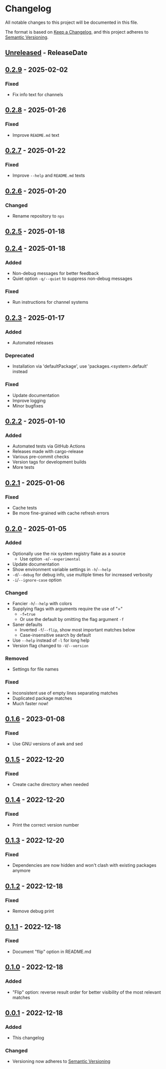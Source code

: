 # Changelog

All notable changes to this project will be documented in this file.

The format is based on [Keep a Changelog](https://keepachangelog.com/en/1.0.0/),
and this project adheres to [Semantic Versioning](https://semver.org/spec/v2.0.0.html).

<!-- next-header -->

## [Unreleased] - ReleaseDate

## [0.2.9] - 2025-02-02

### Fixed
- Fix info text for channels

## [0.2.8] - 2025-01-26

### Fixed
- Improve `README.md` text

## [0.2.7] - 2025-01-22

### Fixed
- Improve `--help` and `README.md` texts

## [0.2.6] - 2025-01-20

### Changed
- Rename repository to `nps`

## [0.2.5] - 2025-01-18

## [0.2.4] - 2025-01-18

### Added
- Non-debug messages for better feedback
- Quiet option `-q/--quiet` to suppress non-debug messages

### Fixed
- Run instructions for channel systems

## [0.2.3] - 2025-01-17

### Added
- Automated releases

### Deprecated
- Installation via 'defaultPackage', use 'packages.\<system\>.default' instead

### Fixed
- Update documentation
- Improve logging
- Minor bugfixes

## [0.2.2] - 2025-01-10

### Added
- Automated tests via GitHub Actions
- Releases made with cargo-release
- Various pre-commit checks
- Version tags for development builds
- More tests

## [0.2.1] - 2025-01-06

### Fixed
- Cache tests
- Be more fine-grained with cache refresh errors

## [0.2.0] - 2025-01-05

### Added
- Optionally use the nix system registry flake as a source
  - Use option `-e`/`--experimental`
- Update documentation
- Show environment variable settings in `-h`/`--help`
- `-d`/`--debug` for debug info, use multiple times for increased verbosity
- `-i`/`--ignore-case` option

### Changed
- Fancier `-h`/`--help` with colors
- Supplying flags with arguments require the use of "="
  - `-f=true`
  - Or use the default by omitting the flag argument `-f`
- Saner defaults
  - Inverted `-f`/`--flip`, show most important matches below
  - Case-insensitive search by default
- Use `--help` instead of `-l` for long help
- Version flag changed to `-V`/`--version`

### Removed
- Settings for file names

### Fixed
- Inconsistent use of empty lines separating matches
- Duplicated package matches
- Much faster now!

## [0.1.6] - 2023-01-08

### Fixed
- Use GNU versions of awk and sed

## [0.1.5] - 2022-12-20

### Fixed
- Create cache directory when needed

## [0.1.4] - 2022-12-20

### Fixed
- Print the correct version number

## [0.1.3] - 2022-12-20

### Fixed
- Dependencies are now hidden and won't clash with existing packages anymore

## [0.1.2] - 2022-12-18

### Fixed
- Remove debug print

## [0.1.1] - 2022-12-18

### Fixed
- Document "flip" option in README.md

## [0.1.0] - 2022-12-18

### Added
- "Flip" option: reverse result order for better visibility of the most relevant matches

## [0.0.1] - 2022-12-18

### Added
- This changelog

### Changed

- Versioning now adheres to [Semantic Versioning](https://semver.org/spec/v2.0.0.html)

<!-- next-url -->
[Unreleased]: https://github.com/OleMussmann/nps/compare/v0.2.9...development
[0.2.9]: https://github.com/OleMussmann/nps/compare/v0.2.8...v0.2.9
[0.2.8]: https://github.com/OleMussmann/nps/compare/v0.2.7...v0.2.8
[0.2.7]: https://github.com/OleMussmann/nps/compare/v0.2.6...v0.2.7
[0.2.6]: https://github.com/OleMussmann/nps/compare/v0.2.5...v0.2.6
[0.2.5]: https://github.com/OleMussmann/nps/compare/v0.2.4...v0.2.5
[0.2.4]: https://github.com/OleMussmann/nps/compare/v0.2.3...v0.2.4
[0.2.3]: https://github.com/OleMussmann/nps/compare/v0.2.2...v0.2.3
[0.2.2]: https://github.com/OleMussmann/nps/compare/v0.2.1...v0.2.2
[0.2.1]: https://github.com/OleMussmann/nps/compare/v0.2.0...v0.2.1
[0.2.0]: https://github.com/OleMussmann/nps/compare/v0.1.6...v0.2.0
[0.1.6]: https://github.com/OleMussmann/nps/compare/v0.1.5...v0.1.6
[0.1.5]: https://github.com/OleMussmann/nps/compare/v0.1.4...v0.1.5
[0.1.4]: https://github.com/OleMussmann/nps/compare/v0.1.3...v0.1.4
[0.1.3]: https://github.com/OleMussmann/nps/compare/v0.1.2...v0.1.3
[0.1.2]: https://github.com/OleMussmann/nps/compare/v0.1.1...v0.1.2
[0.1.1]: https://github.com/OleMussmann/nps/compare/v0.1.0...v0.1.1
[0.1.0]: https://github.com/OleMussmann/nps/compare/v0.0.1...v0.1.0
[0.0.1]: https://github.com/OleMussmann/nps/releases/tag/v0.0.1
